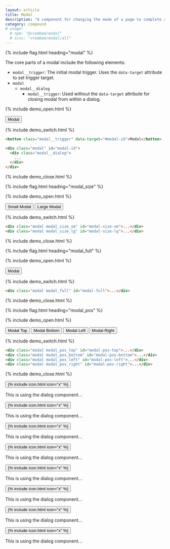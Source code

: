 ```yaml
---
layout: article
title: Modal
description: "A component for changing the mode of a page to complete a critical task. This is usually used in conjunction with the Dialog component to make modal dialogs."
category: compound
# usage:
  # npm: "@vrembem/modal"
  # scss: "vrembem/modal/all"
---
```


{% include flag.html heading="modal" %}

<div class="type" markdown="1">

The core parts of a modal include the following elements:

* `modal__trigger`: The initial modal trigger. Uses the `data-target` attribute to set trigger target.
* `modal`
  * `modal__dialog`
    * `modal__trigger`: Used without the `data-target` attribute for closing modal from within a dialog.

</div>

{% include demo_open.html %}

<button class="modal__trigger button button_color_primary" data-target="#modal-default">Modal</button>

{% include demo_switch.html %}

```html
<button class="modal__trigger" data-target="#modal-id">Modal</button>

<div class="modal" id="modal-id">
  <div class="modal__dialog">
    ...
  </div>
</div>
```

{% include demo_close.html %}

{% include flag.html heading="modal_size" %}

{% include demo_open.html %}

<div class="level level_wrap">
  <button class="modal__trigger button button_color_primary" data-target="#modal-size-sm">Small Modal</button>
  <button class="modal__trigger button button_color_primary" data-target="#modal-size-lg">Large Modal</button>
</div>

{% include demo_switch.html %}

```html
<div class="modal modal_size_sm" id="modal-size-sm">...</div>
<div class="modal modal_size_lg" id="modal-size-lg">...</div>
```

{% include demo_close.html %}

{% include flag.html heading="modal_full" %}

{% include demo_open.html %}

<button class="modal__trigger button button_color_primary" data-target="#modal-full">Modal</button>

{% include demo_switch.html %}

```html
<div class="modal modal_full" id="modal-full">...</div>
```

{% include demo_close.html %}

{% include flag.html heading="modal_pos" %}

{% include demo_open.html %}

<div class="level level_wrap">
  <button class="modal__trigger button button_color_primary" data-target="#modal-pos-top">Modal Top</button>
  <button class="modal__trigger button button_color_primary" data-target="#modal-pos-bottom">Modal Bottom</button>
  <button class="modal__trigger button button_color_primary" data-target="#modal-pos-left">Modal Left</button>
  <button class="modal__trigger button button_color_primary" data-target="#modal-pos-right">Modal Right</button>
</div>

{% include demo_switch.html %}

```html
<div class="modal modal_pos_top" id="modal-pos-top">...</div>
<div class="modal modal_pos_bottom" id="modal-pos-bottom">...</div>
<div class="modal modal_pos_left" id="modal-pos-left">...</div>
<div class="modal modal_pos_right" id="modal-pos-right">...</div>
```

{% include demo_close.html %}

<!-- modal -->
<div>

  <div class="modal" id="modal-default" tabindex="-1">
    <div class="modal__dialog dialog">
      <button class="modal__trigger dialog__close icon-action icon-action_color_fade">
        {% include icon.html icon="x" %}
      </button>
      <div class="dialog__body">
        <p>This is using the dialog component...</p>
      </div>
    </div>
  </div>

  <div class="modal modal_size_sm" id="modal-size-sm" tabindex="-1">
    <div class="modal__dialog dialog">
      <button class="modal__trigger dialog__close icon-action icon-action_color_fade">
        {% include icon.html icon="x" %}
      </button>
      <div class="dialog__body">
        <p>This is using the dialog component...</p>
      </div>
    </div>
  </div>

  <div class="modal modal_size_lg" id="modal-size-lg" tabindex="-1">
    <div class="modal__dialog dialog">
      <button class="modal__trigger dialog__close icon-action icon-action_color_fade">
        {% include icon.html icon="x" %}
      </button>
      <div class="dialog__body">
        <p>This is using the dialog component...</p>
      </div>
    </div>
  </div>

  <div class="modal modal_full" id="modal-full" tabindex="-1">
    <div class="modal__dialog dialog">
      <button class="modal__trigger dialog__close icon-action icon-action_color_fade">
        {% include icon.html icon="x" %}
      </button>
      <div class="dialog__body">
        <p>This is using the dialog component...</p>
      </div>
    </div>
  </div>

  <!-- modal_pos_[key] -->

  <div class="modal modal_pos_top" id="modal-pos-top" tabindex="-1">
    <div class="modal__dialog dialog">
      <button class="modal__trigger dialog__close icon-action icon-action_color_fade">
        {% include icon.html icon="x" %}
      </button>
      <div class="dialog__body">
        <p>This is using the dialog component...</p>
      </div>
    </div>
  </div>

  <div class="modal modal_pos_bottom" id="modal-pos-bottom" tabindex="-1">
    <div class="modal__dialog dialog">
      <button class="modal__trigger dialog__close icon-action icon-action_color_fade">
        {% include icon.html icon="x" %}
      </button>
      <div class="dialog__body">
        <p>This is using the dialog component...</p>
      </div>
    </div>
  </div>

  <div class="modal modal_pos_left" id="modal-pos-left" tabindex="-1">
    <div class="modal__dialog dialog">
      <button class="modal__trigger dialog__close icon-action icon-action_color_fade">
        {% include icon.html icon="x" %}
      </button>
      <div class="dialog__body">
        <p>This is using the dialog component...</p>
      </div>
    </div>
  </div>

  <div class="modal modal_pos_right" id="modal-pos-right" tabindex="-1">
    <div class="modal__dialog dialog">
      <button class="modal__trigger dialog__close icon-action icon-action_color_fade">
        {% include icon.html icon="x" %}
      </button>
      <div class="dialog__body">
        <p>This is using the dialog component...</p>
      </div>
    </div>
  </div>

</div>
